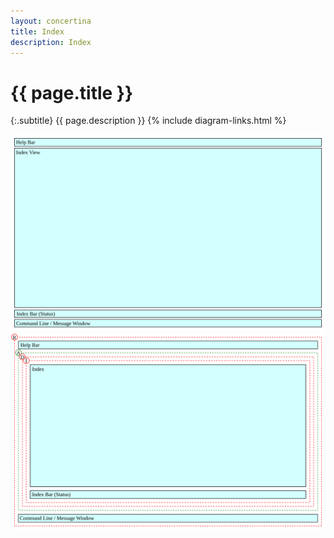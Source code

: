 ```yaml
---
layout: concertina
title: Index
description: Index
---
```


# {{ page.title }}

{:.subtitle}
{{ page.description }}
{% include diagram-links.html %}

![s-dlg-main](images/s-dlg-main.svg)
![l-dlg-main](images/l-dlg-main.svg)
